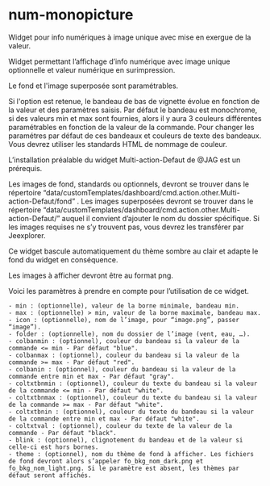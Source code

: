 # num-monopicture
Widget pour info numériques à image unique avec mise en exergue de la valeur.

Widget permettant l’affichage d’info numérique avec image unique optionnelle et valeur numérique en surimpression.

Le fond et l'image superposée sont paramétrables.

Si l'option est retenue, le bandeau de bas de vignette évolue en fonction de la valeur et des paramètres saisis.
Par défaut le bandeau est monochrome, si des valeurs min et max sont fournies, alors il y aura 3 couleurs différentes paramétrables en fonction de la valeur de la commande. Pour changer les paramétres par défaut de ces bandeaux et couleurs de texte des bandeaux.
Vous devrez utiliser les standards HTML de nommage de couleur.

L’installation préalable du widget Multi-action-Defaut de @JAG est un prérequis.

Les images de fond, standards ou optionnels, devront se trouver dans le répertoire “data/customTemplates/dashboard/cmd.action.other.Multi-action-Defaut/fond” .
Les images superposées devront se trouver dans le répertoire “data/customTemplates/dashboard/cmd.action.other.Multi-action-Defaut/” auquel il convient d’ajouter le nom du dossier spécifique.
Si les images requises ne s’y trouvent pas, vous devrez les transférer par Jeexplorer.

Ce widget bascule automatiquement du thème sombre au clair et adapte le fond du widget en conséquence.

Les images à afficher devront être au format png.

Voici les paramètres à prendre en compte pour l’utilisation de ce widget.

    - min : (optionnelle), valeur de la borne minimale, bandeau min.
    - max : (optionnelle) > min, valeur de la borne maximale, bandeau max.
    - icon : (optionnelle), nom de l’image, pour “image.png”, passer “image”).
    - folder : (optionnelle), nom du dossier de l’image (vent, eau, …).
    - colbanmin : (optionnel), couleur du bandeau si la valeur de la commande <= min - Par défaut "blue".
    - colbanmax : (optionnel), couleur du bandeau si la valeur de la commande >= max - Par défaut "red".
    - colbanin : (optionnel), couleur du bandeau si la valeur de la commande entre min et max - Par défaut "gray".
    - coltxtbnmin : (optionnel), couleur du texte du bandeau si la valeur de la commande <= min - Par défaut "white".
    - coltxtbnmax : (optionnel), couleur du texte du bandeau si la valeur de la commande >= max - Par défaut "white".
    - coltxtbnin : (optionnel), couleur du texte du bandeau si la valeur de la commande entre min et max - Par défaut "white".
    - coltxtval : (optionnel), couleur du texte de la valeur de la commande - Par défaut "black".
    - blink : (optionnel), clignotement du bandeau et de la valeur si celle-ci est hors bornes.
    - theme : (optionnel), nom du thème de fond à afficher. Les fichiers de fond devront alors s’appeler fo_bkg_nom_dark.png et fo_bkg_nom_light.png. Si le paramètre est absent, les thèmes par défaut seront affichés.
    
